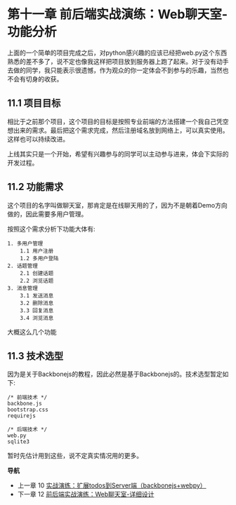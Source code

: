 第十一章 前后端实战演练：Web聊天室-功能分析
===========================================

上面的一个简单的项目完成之后，对python感兴趣的应该已经把web.py这个东西熟悉的差不多了，说不定也像我这样把项目放到服务器上跑了起来。对于没有动手去做的同学，我只能表示很遗憾，作为观众的你一定体会不到参与的乐趣，当然也不会有切身的收获。

11.1 项目目标
-------------

相比于之前那个项目，这个项目的目标是按照专业前端的方法搭建一个我自己凭空想出来的需求。最后把这个需求完成，然后注册域名放到网络上，可以真实使用。这样也可以持续改进。

上线其实只是一个开始，希望有兴趣参与的同学可以主动参与进来，体会下实际的开发过程。

11.2 功能需求
-------------

这个项目的名字叫做聊天室，那肯定是在线聊天用的了，因为不是朝着Demo方向做的，因此需要多用户管理。

按照这个需求分析下功能大体有:

    1. 多用户管理
        1.1 用户注册
        1.2 多用户登陆
    2. 话题管理
        2.1 创建话题
        2.2 浏览话题
    3. 消息管理
        3.1 发送消息
        3.2 删除消息
        3.3 回复消息
        3.4 浏览消息

大概这么几个功能

11.3 技术选型
-------------

因为是关于Backbonejs的教程，因此必然是基于Backbonejs的。技术选型暂定如下:

    /* 前端技术 */
    backbone.js
    bootstrap.css
    requirejs

    /* 后端技术 */
    web.py
    sqlite3

暂时先估计用到这些，说不定真实情况用的更多。

**导航**

-   上一章 10 [实战演练：扩展todos到Server端（backbonejs+webpy）](10-expand-todos-with-server.md)
-   下一章 12 [前后端实战演练：Web聊天室-详细设计](12-web-chatroom-base-on-backbonejs-2.md)
